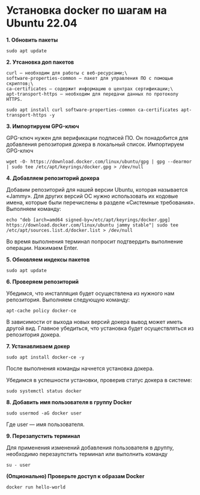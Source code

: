 # Установка docker по шагам на Ubuntu 22.04

**1. Обновить пакеты**
```
sudo apt update
```
**2. Утсановка доп пакетов**

    curl — необходим для работы с веб-ресурсами;\
    software-properties-common — пакет для управления ПО с помощью скриптов;\
    ca-certificates — содержит информацию о центрах сертификации;\
    apt-transport-https — необходим для передачи данных по протоколу HTTPS.

```
sudo apt install curl software-properties-common ca-certificates apt-transport-https -y
```
**3. Импортируем GPG-ключ**

GPG-ключ нужен для верификации подписей ПО. Он понадобится для добавления репозитория докера в локальный список. Импортируем GPG-ключ
```
wget -O- https://download.docker.com/linux/ubuntu/gpg | gpg --dearmor | sudo tee /etc/apt/keyrings/docker.gpg > /dev/null
```

**4. Добавляем репозиторий докера**

Добавим репозиторий для нашей версии Ubuntu, которая называется «Jammy». Для других версий ОС нужно использовать их кодовые имена, которые были перечислены в разделе «Системные требования». Выполняем команду:
```
echo "deb [arch=amd64 signed-by=/etc/apt/keyrings/docker.gpg] https://download.docker.com/linux/ubuntu jammy stable"| sudo tee /etc/apt/sources.list.d/docker.list > /dev/null
```
Во время выполнения терминал попросит подтвердить выполнение операции. Нажимаем Enter.

**5. Обновляем индексы пакетов**
```
sudo apt update
```

**6. Проверяем репозиторий**

Убедимся, что инсталляция будет осуществлена из нужного нам репозитория. Выполняем следующую команду:
```
apt-cache policy docker-ce
```
В зависимости от выхода новых версий докера вывод может иметь другой вид. Главное убедиться, что установка будет осуществляться из репозитория докера. 

**7. Устанавливаем докер**

```
sudo apt install docker-ce -y
```

После выполнения команды начнется установка докера.

Убедимся в успешности установки, проверив статус докера в системе:
```
sudo systemctl status docker
```

**8. Добавить имя пользователя в группу Docker**

```
sudo usermod -aG docker user
```
Где user — имя пользователя.

**9. Перезапустить терминал**

Для применения изменений добавления пользователя в друппу, необходимо перезаупстить терминал или выполнить команду

```
su - user
```

**(Опционально) Проверьте доступ к образам Docker**

```
docker run hello-world
```
